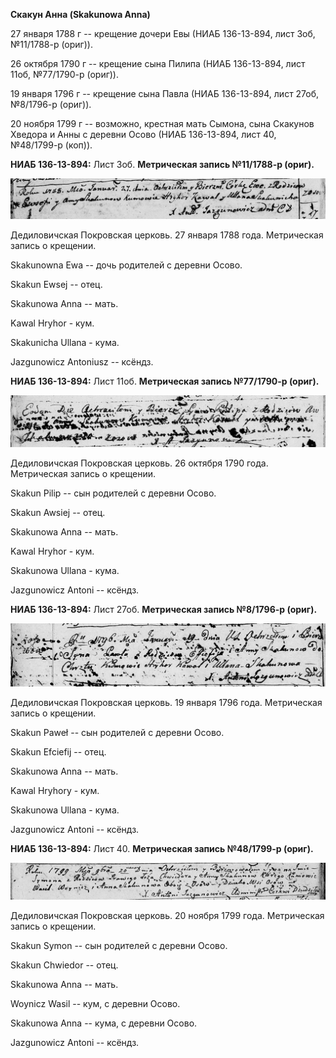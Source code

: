 **Скакун Анна (Skakunowa Anna)**

27 января 1788 г -- крещение дочери Евы (НИАБ 136-13-894, лист 3об,
№11/1788-р (ориг)).

26 октября 1790 г -- крещение сына Пилипа (НИАБ 136-13-894, лист 11об,
№77/1790-р (ориг)).

19 января 1796 г -- крещение сына Павла (НИАБ 136-13-894, лист 27об,
№8/1796-р (ориг)).

20 ноября 1799 г -- возможно, крестная мать Сымона, сына Скакунов
Хведора и Анны с деревни Осово (НИАБ 136-13-894, лист 40, №48/1799-р
(коп)).

**НИАБ 136-13-894:** Лист 3об. **Метрическая запись №11/1788-р (ориг).**

![](./media/78b79ff649a130a88c9b3eb84b14a7712a8113e9.png)

Дедиловичская Покровская церковь. 27 января 1788 года. Метрическая
запись о крещении.

Skakunowna Ewa -- дочь родителей с деревни Осово.

Skakun Ewsej -- отец.

Skakunowa Anna -- мать.

Kawal Hryhor - кум.

Skakunicha Ullana - кума.

Jazgunowicz Antoniusz -- ксёндз.

**НИАБ 136-13-894:** Лист 11об. **Метрическая запись №77/1790-р
(ориг).**

![](./media/f2fb05ba69fb37cf2f97e354f5ad54d7a6f0eb9d.png)

Дедиловичская Покровская церковь. 26 октября 1790 года. Метрическая
запись о крещении.

Skakun Pilip -- сын родителей с деревни Осово.

Skakun Awsiej -- отец.

Skakunowa Anna -- мать.

Kawal Hryhor - кум.

Skakunowa Ullana - кума.

Jazgunowicz Antoni -- ксёндз.

**НИАБ 136-13-894:** Лист 27об. **Метрическая запись №8/1796-р (ориг).**

![](./media/86618940e95d33c41737cb26f8b75ecaa51c32fc.png)

Дедиловичская Покровская церковь. 19 января 1796 года. Метрическая
запись о крещении.

Skakun Paweł -- сын родителей с деревни Осовo.

Skakun Efciefij -- отец.

Skakunowa Anna -- мать.

Kawal Hryhory - кум.

Skakunowa Ullana - кума.

Jazgunowicz Antoni -- ксёндз.

**НИАБ 136-13-894:** Лист 40. **Метрическая запись №48/1799-р (ориг).**

![](./media/710b1355675b816416d8d75c03eaea6375f1873a.png)

Дедиловичская Покровская церковь. 20 ноября 1799 года. Метрическая
запись о крещении.

Skakun Symon -- сын родителей с деревни Осовo.

Skakun Chwiedor -- отец.

Skakunowa Anna -- мать.

Woynicz Wasil -- кум, с деревни Осовo.

Skakunowa Anna -- кума, с деревни Осовo.

Jazgunowicz Antoni -- ксёндз.
